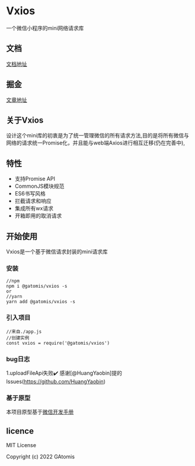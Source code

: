 <!--
 * @Description: 请输入....
 * @Author: Gavin
 * @Date: 2022-02-09 22:35:52
 * @LastEditTime: 2022-03-03 17:54:26
 * @LastEditors: Gavin
-->
# Vxios
一个微信小程序的mini网络请求库

## 文档
[文档地址](https://gatomis.github.io/Vxios/)

## 掘金
[文章地址](https://juejin.cn/post/7064438079355879455)


## 关于Vxios
设计这个mini库的初衷是为了统一管理微信的所有请求方法,目的是将所有微信与网络的请求统一Promise化，并且能与web端Axios进行相互迁移(仍在完善中),
## 特性
* 支持Promise API
* CommonJS模块规范
* ES6书写风格
* 拦截请求和响应
* 集成所有wx请求
* 开箱即用的取消请求
## 开始使用

Vxios是一个基于微信请求封装的mini请求库

### 安装
```shell
//npm
npm i @gatomis/vxios -s
or
//yarn
yarn add @gatomis/vxios -s
```
### 引入项目

```
//来自./app.js
//创建实例
const vxios = require('@gatomis/vxios')
```
### bug日志
1.uploadFileApi失败:heavy_check_mark: 感谢[@HuangYaobin]提的Issues(https://github.com/HuangYaobin)

### 基于原型
本项目原型基于[微信开发手册](https://developers.weixin.qq.com/miniprogram/dev/api/network/request/wx.request.html)
## licence
MIT License

Copyright (c) 2022 GAtomis
